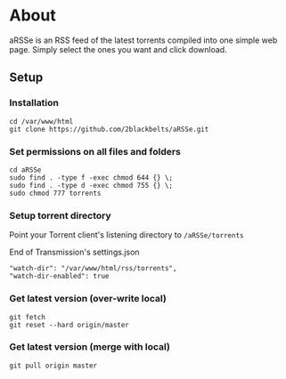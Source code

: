 # About
aRSSe is an RSS feed of the latest torrents compiled into one simple web page. Simply select the ones you want and click download. 

## Setup

### Installation
```
cd /var/www/html
git clone https://github.com/2blackbelts/aRSSe.git

```

### Set permissions on all files and folders
```
cd aRSSe
sudo find . -type f -exec chmod 644 {} \;
sudo find . -type d -exec chmod 755 {} \;
sudo chmod 777 torrents
```

### Setup torrent directory
Point your Torrent client's listening directory to ```/aRSSe/torrents```

End of Transmission's settings.json
```
"watch-dir": "/var/www/html/rss/torrents",
"watch-dir-enabled": true
```

### Get latest version (over-write local)
```
git fetch
git reset --hard origin/master
```
### Get latest version (merge with local)
```
git pull origin master
```